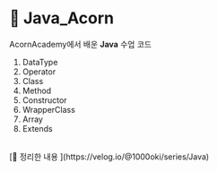 # 📖 Java_Acorn
AcornAcademy에서 배운 **Java** 수업 코드

1. DataType
2. Operator
3. Class
4. Method
5. Constructor
6. WrapperClass
7. Array
8. Extends
<br>
[📕 정리한 내용 ](https://velog.io/@1000oki/series/Java)
